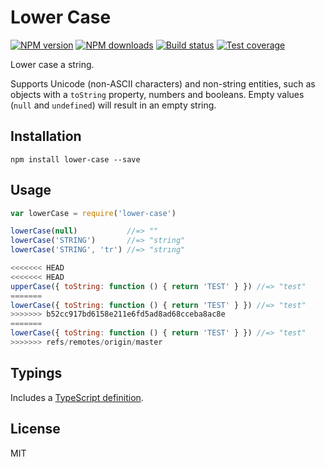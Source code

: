 # Lower Case

[![NPM version][npm-image]][npm-url]
[![NPM downloads][downloads-image]][downloads-url]
[![Build status][travis-image]][travis-url]
[![Test coverage][coveralls-image]][coveralls-url]

Lower case a string.

Supports Unicode (non-ASCII characters) and non-string entities, such as objects with a `toString` property, numbers and booleans. Empty values (`null` and `undefined`) will result in an empty string.

## Installation

```
npm install lower-case --save
```

## Usage

```js
var lowerCase = require('lower-case')

lowerCase(null)           //=> ""
lowerCase('STRING')       //=> "string"
lowerCase('STRING', 'tr') //=> "strıng"

<<<<<<< HEAD
<<<<<<< HEAD
upperCase({ toString: function () { return 'TEST' } }) //=> "test"
=======
lowerCase({ toString: function () { return 'TEST' } }) //=> "test"
>>>>>>> b52cc917bd6158e211e6fd5ad8ad68cceba8ac8e
=======
lowerCase({ toString: function () { return 'TEST' } }) //=> "test"
>>>>>>> refs/remotes/origin/master
```

## Typings

Includes a [TypeScript definition](lower-case.d.ts).

## License

MIT

[npm-image]: https://img.shields.io/npm/v/lower-case.svg?style=flat
[npm-url]: https://npmjs.org/package/lower-case
[downloads-image]: https://img.shields.io/npm/dm/lower-case.svg?style=flat
[downloads-url]: https://npmjs.org/package/lower-case
[travis-image]: https://img.shields.io/travis/blakeembrey/lower-case.svg?style=flat
[travis-url]: https://travis-ci.org/blakeembrey/lower-case
[coveralls-image]: https://img.shields.io/coveralls/blakeembrey/lower-case.svg?style=flat
[coveralls-url]: https://coveralls.io/r/blakeembrey/lower-case?branch=master
